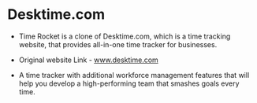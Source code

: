 # Desktime.com

- Time Rocket is a clone of Desktime.com, which is a time tracking website, that provides all-in-one time tracker for businesses. 

- Original website Link - www.desktime.com

- A time tracker with additional workforce management features that will help you develop a high-performing team that smashes goals every time.
